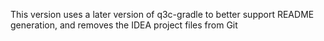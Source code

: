 This version uses a later version of q3c-gradle to better support README generation, and removes the IDEA project files from Git